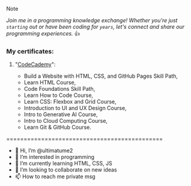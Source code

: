 > [!NOTE]
> _Join me in a programming knowledge exchange! Whether you're just `starting` out or have been coding for `years`, let's connect and share our programming experiences._ :+1:

### **My certificates:**

1. "<ins>CodeCademy</ins>":

   - Build a Website with HTML, CSS, and GitHub Pages Skill Path,
   - Learn HTML Course,
   - Code Foundations Skill Path,
   - Learn How to Code Course,
   - Learn CSS: Flexbox and Grid Course,
   - Introduction to UI and UX Design Course,
   - Intro to Generative AI Course,
   - Intro to Cloud Computing Course,
   - Learn Git & GitHub Course.
  
=============================================

- 👋 Hi, I’m @ultimatume2
- 👀 I’m interested in programming
- 🌱 I’m currently learning HTML, CSS, JS
- 💞️ I’m looking to collaborate on new ideas
- 📫 How to reach me private msg


<!---
ultimatume2/ultimatume2 is a ✨ special ✨ repository because its `README.md` (this file) appears on your GitHub profile.
You can click the Preview link to take a look at your changes.
--->
